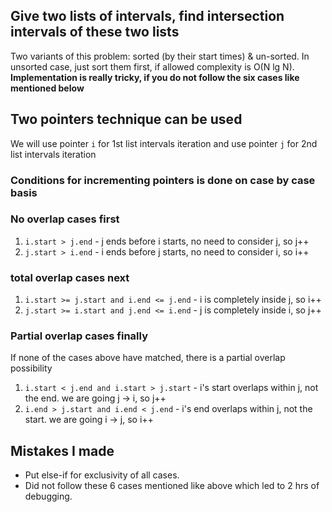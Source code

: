 
## Give two lists of intervals, find intersection intervals of these two lists

Two variants of this problem: sorted (by their start times) & un-sorted. In unsorted case, just sort them first, if allowed complexity is O(N lg N).
**Implementation is really tricky, if you do not follow the six cases like mentioned below**

## Two pointers technique can be used

We will use pointer `i` for 1st list intervals iteration
and use pointer `j` for 2nd list intervals iteration

### Conditions for incrementing pointers is done on case by case basis

### No overlap cases first

1. `i.start > j.end` - j ends before i starts, no need to consider j, so j++
2. `j.start > i.end` - i ends before j starts, no need to consider i, so i++

### total overlap cases next

1. `i.start >= j.start and i.end <= j.end` - i is completely inside j, so i++ 
2. `j.start >= i.start and j.end <= i.end` - j is completely inside i, so j++ 

### Partial overlap cases finally

If none of the cases above have matched, there is a partial overlap possibility
1. `i.start < j.end and i.start > j.start` - i's start overlaps within j, not the end. we are going j -> i, so j++
2. `i.end > j.start and i.end < j.end` - i's end overlaps within j, not the start. we are going i -> j, so i++

## Mistakes I made

* Put else-if for exclusivity of all cases.
* Did not follow these 6 cases mentioned like above which led to 2 hrs of debugging.


